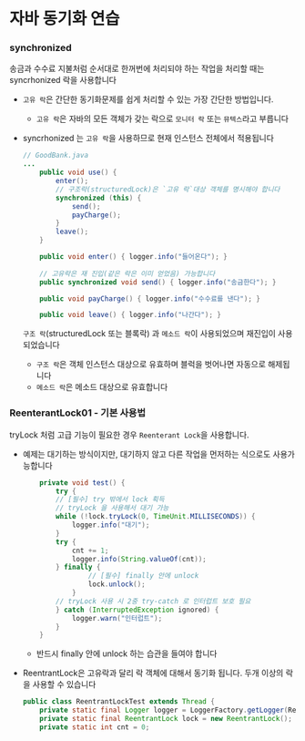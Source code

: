 # 자바 동기화 연습

### synchronized

송금과 수수료 지불처럼 순서대로 한꺼번에 처리되야 하는 작업을 처리할 때는 syncrhonized 락을 사용합니다

- `고유 락`은 간단한 동기화문제를 쉽게 처리할 수 있는 가장 간단한 방법입니다.
  - `고유 락`은 자바의 모든 객체가 갖는 락으로 `모니터 락` 또는 `뮤텍스`라고 부릅니다
- syncrhonized 는 `고유 락`을 사용하므로 현재 인스턴스 전체에서 적용됩니다

    ```java
    // GoodBank.java
    ...
        public void use() {
            enter();
            // 구조락(structuredLock)은 `고유 락`대상 객체를 명시해야 합니다
            synchronized (this) {
                send();
                payCharge();
            }
            leave();
        }

        public void enter() { logger.info("들어온다"); }
        
        // 고유락은 재 진입(같은 락은 이미 얻었음) 가능합니다
        public synchronized void send() { logger.info("송금한다"); }

        public void payCharge() { logger.info("수수료를 낸다"); }

        public void leave() { logger.info("나간다"); }
    ```

  `구조 락`(structuredLock 또는 블록락) 과 `메소드 락`이 사용되었으며 재진입이 사용되었습니다

  - `구조 락`은 객체 인스턴스 대상으로 유효하며 블럭을 벗어나면 자동으로 해제됩니다
  - `메소드 락`은 메소드 대상으로 유효합니다

### ReenterantLock01 - 기본 사용법

tryLock 처럼 고급 기능이 필요한 경우 `Reenterant Lock`을 사용합니다.

- 예제는 대기하는 방식이지만, 대기하지 않고 다른 작업을 먼저하는 식으로도 사용가능합니다

    ```java
        private void test() {
            try {
            // [필수] try 밖에서 lock 획득
            // tryLock 을 사용해서 대기 가능
            while (!lock.tryLock(0, TimeUnit.MILLISECONDS)) {
                logger.info("대기");
            }
            try {
                cnt += 1;
                logger.info(String.valueOf(cnt));
            } finally {
                    // [필수] finally 안에 unlock
                    lock.unlock();
                }
            // tryLock 사용 시 2중 try-catch 로 인터럽트 보호 필요
            } catch (InterruptedException ignored) {
                logger.warn("인터럽트");
            }
        }
    ```

  - 반드시 finally 안에 unlock 하는 습관을 들여야 합니다
- ReentrantLock은 고유락과 달리 락 객체에 대해서 동기화 됩니다. 두개 이상의 락을 사용할 수 있습니다

    ```java
    public class ReentrantLockTest extends Thread {
        private static final Logger logger = LoggerFactory.getLogger(ReentrantLockTest.class);
        private static final ReentrantLock lock = new ReentrantLock();
        private static int cnt = 0;
    ```